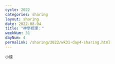 ```yaml
---
cycle: 2022
categories: sharing
layout: sharing
date: 2022-08-04
title: "神學梳理："
weekNum: 31
dayNum: 4
permalink: /sharing/2022/wk31-day4-sharing.html
---
```


[](https://eccseattle.github.io/media/sharing/2022/wk031/2022-08-04-bin.m4a)

`小錢`
